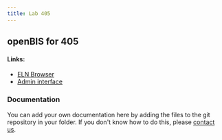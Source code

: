```yaml
---
title: Lab 405
---
```


## openBIS for 405

#### Links:
- [ELN Browser](https://openbis-empa-lab405.ethz.ch/)
- [Admin interface](https://openbis-empa-lab405.ethz.ch/openbis/webapp/openbis-ng-ui)

### Documentation

You can add your own documentation here by adding the files to the git repository in your folder.
If you don't know how to do this, please [contact us](/rdm/openbis/support).

